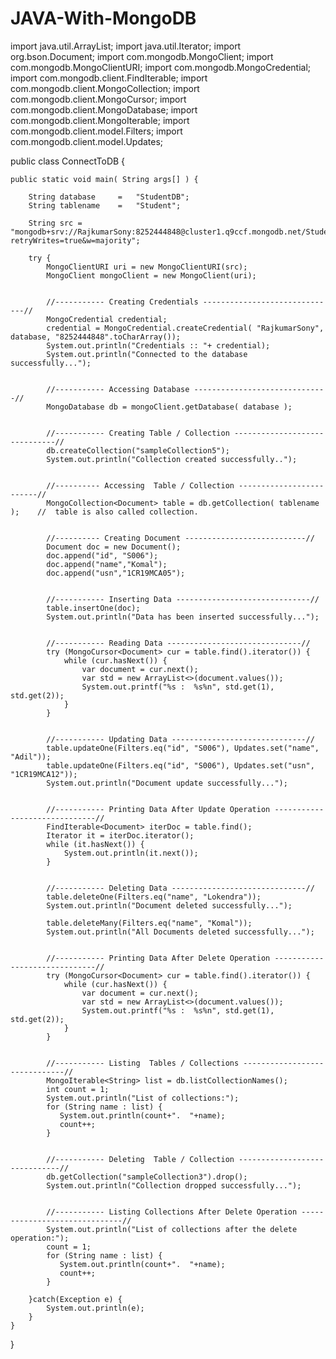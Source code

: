 # JAVA-With-MongoDB


import java.util.ArrayList;
import java.util.Iterator;
import org.bson.Document;
import com.mongodb.MongoClient;
import com.mongodb.MongoClientURI;
import com.mongodb.MongoCredential;
import com.mongodb.client.FindIterable;
import com.mongodb.client.MongoCollection;
import com.mongodb.client.MongoCursor;
import com.mongodb.client.MongoDatabase;
import com.mongodb.client.MongoIterable;
import com.mongodb.client.model.Filters;
import com.mongodb.client.model.Updates;

public class ConnectToDB { 
   
	public static void main( String args[] ) {  
		
		String database		=	"StudentDB";
		String tablename	=	"Student";
		
		String src = "mongodb+srv://RajkumarSony:8252444848@cluster1.q9ccf.mongodb.net/StudentDB?retryWrites=true&w=majority";
		
		try {
			MongoClientURI uri = new MongoClientURI(src);
			MongoClient mongoClient = new MongoClient(uri);
			
			
			//----------- Creating Credentials ------------------------------//
			MongoCredential credential; 
			credential = MongoCredential.createCredential( "RajkumarSony", database, "8252444848".toCharArray()); 
			System.out.println("Credentials :: "+ credential);
			System.out.println("Connected to the database successfully..."); 
			
			
			//----------- Accessing Database ------------------------------//
			MongoDatabase db = mongoClient.getDatabase( database ); 
			
			
	    	//----------- Creating Table / Collection ------------------------------//
	    	db.createCollection("sampleCollection5"); 
	        System.out.println("Collection created successfully..");
			
			
			//---------- Accessing  Table / Collection -------------------------//  
			MongoCollection<Document> table = db.getCollection( tablename );	//	table is also called collection.
			
			
			//---------- Creating Document ---------------------------//    
		    Document doc = new Document(); 
		    doc.append("id", "S006");
		    doc.append("name","Komal"); 
		    doc.append("usn","1CR19MCA05"); 
		    
		    
		    //----------- Inserting Data ------------------------------//  
		    table.insertOne(doc); 
		    System.out.println("Data has been inserted successfully..."); 
		    
		    
		    //----------- Reading Data ------------------------------//  
	    	try (MongoCursor<Document> cur = table.find().iterator()) {
	    	    while (cur.hasNext()) {
	    	        var document = cur.next();
	    	        var std = new ArrayList<>(document.values());
	    	        System.out.printf("%s :  %s%n", std.get(1), std.get(2));
	    	    }
	    	}
		
	    	
	    	//----------- Updating Data ------------------------------//  
	        table.updateOne(Filters.eq("id", "S006"), Updates.set("name", "Adil"));
	        table.updateOne(Filters.eq("id", "S006"), Updates.set("usn", "1CR19MCA12"));
	        System.out.println("Document update successfully...");
	        
	        
	        //----------- Printing Data After Update Operation ------------------------------//
	        FindIterable<Document> iterDoc = table.find();
	        Iterator it = iterDoc.iterator();
	        while (it.hasNext()) {
	        	System.out.println(it.next());
	        }
	    	
	        
	        //----------- Deleting Data ------------------------------//  
	        table.deleteOne(Filters.eq("name", "Lokendra"));
	        System.out.println("Document deleted successfully...");
	        
	        table.deleteMany(Filters.eq("name", "Komal"));
	        System.out.println("All Documents deleted successfully...");
	        
	        
	        //----------- Printing Data After Delete Operation ------------------------------//
	    	try (MongoCursor<Document> cur = table.find().iterator()) {
	    	    while (cur.hasNext()) {
	    	        var document = cur.next();
	    	        var std = new ArrayList<>(document.values());
	    	        System.out.printf("%s :  %s%n", std.get(1), std.get(2));
	    	    }
	    	}
	        
	        
	        //----------- Listing  Tables / Collections ------------------------------//
	        MongoIterable<String> list = db.listCollectionNames();
	        int count = 1;
	        System.out.println("List of collections:");
	        for (String name : list) {
	           System.out.println(count+".  "+name);
	           count++;
	        }
	        
	        
	        //----------- Deleting  Table / Collection ------------------------------//
	        db.getCollection("sampleCollection3").drop();
	        System.out.println("Collection dropped successfully...");
	        
	        
	        //----------- Listing Collections After Delete Operation ------------------------------//
	        System.out.println("List of collections after the delete operation:");
	        count = 1;
	        for (String name : list) {
	           System.out.println(count+".  "+name);
	           count++;
	        }
	    	
		}catch(Exception e) {
			System.out.println(e);
		}
    }  
}
